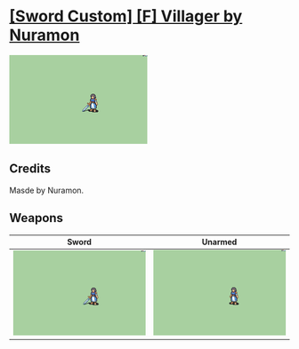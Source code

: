 # [\[Sword Custom\] \[F\] Villager by Nuramon](./)

<img src="./1.%20Sword/Sword_000.png" alt="[Sword Custom] [F] Villager by Nuramon standing" />

## Credits

Masde by Nuramon.

## Weapons


|Sword |Unarmed |
|  :---: | :---: |
| <img alt="Sword animation" src="./1.%20Sword/Sword.gif" /> | <img alt="Unarmed animation" src="./8.%20Unarmed/Unarmed.gif" /> |
